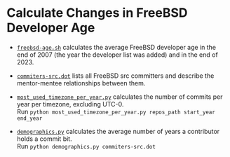 # Calculate Changes in FreeBSD Developer Age

* [`freebsd-age.sh`](freebsd-age.sh) calculates the average FreeBSD developer age in the end of 2007 (the year the developer list was added) and in the end of 2023.

* [`commiters-src.dot`](commiters-src.dot) lists all FreeBSD src committers and describe the mentor-mentee relationships between them.

* [`most_used_timezone_per_year.py`](most_used_timezone_per_year.py) calculates the number of commits per year per timezone, excluding UTC-0.   
  Run `python most_used_timezone_per_year.py repos_path start_year end_year`

* [`demographics.py`](demographics.py) calculates the average number of years a contributor holds a commit bit.   
  Run `python demographics.py commiters-src.dot`